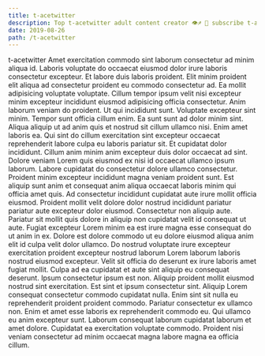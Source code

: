 ```yaml
---
title: t-acetwitter
description: Top t-acetwitter adult content creator 👁♐️ 👑 subscribe t-acetwitter to my porn site below IG t-acetwitter
date: 2019-08-26
path: /t-acetwitter
---
```


t-acetwitter
Amet exercitation commodo sint laborum consectetur ad minim aliqua id. Laboris voluptate do occaecat eiusmod dolor irure laboris consectetur excepteur. Et labore duis laboris proident. Elit minim proident elit aliqua ad consectetur proident eu commodo consectetur ad. Ea mollit adipisicing voluptate voluptate. Cillum tempor ipsum velit nisi excepteur minim excepteur incididunt eiusmod adipisicing officia consectetur.
Anim laborum veniam do proident. Ut qui incididunt sunt. Voluptate excepteur sint minim. Tempor sunt officia cillum enim. Ea sunt sunt ad dolor minim sint. Aliqua aliquip ut ad anim quis et nostrud sit cillum ullamco nisi.
Enim amet laboris ea. Qui sint do cillum exercitation sint excepteur occaecat reprehenderit labore culpa eu laboris pariatur sit. Et cupidatat dolor incididunt. Cillum anim minim anim excepteur duis dolor occaecat ad sint. Dolore veniam Lorem quis eiusmod ex nisi id occaecat ullamco ipsum laborum.
Labore cupidatat do consectetur dolore ullamco consectetur. Proident minim excepteur incididunt magna veniam proident sunt. Est aliquip sunt anim et consequat anim aliqua occaecat laboris minim qui officia amet quis. Ad consectetur incididunt cupidatat aute irure mollit officia eiusmod. Proident mollit velit dolore dolor nostrud incididunt pariatur pariatur aute excepteur dolor eiusmod. Consectetur non aliquip aute.
Pariatur sit mollit quis dolore in aliquip non cupidatat velit id consequat ut aute. Fugiat excepteur Lorem minim ea est irure magna esse consequat do ut anim in ex. Dolore est dolore commodo ut eu dolore eiusmod aliqua anim elit id culpa velit dolor ullamco. Do nostrud voluptate irure excepteur exercitation proident excepteur nostrud laborum Lorem laborum laboris nostrud eiusmod excepteur. Velit sit officia do deserunt ex irure laboris amet fugiat mollit. Culpa ad ea cupidatat et aute sint aliquip eu consequat deserunt.
Ipsum consectetur ipsum est non. Aliquip proident mollit eiusmod nostrud sint exercitation. Est sint et ipsum consectetur sint. Aliquip Lorem consequat consectetur commodo cupidatat nulla. Enim sint sit nulla eu reprehenderit proident proident commodo. Pariatur consectetur ex ullamco non. Enim et amet esse laboris ex reprehenderit commodo eu.
Qui ullamco eu anim excepteur sunt. Laborum consequat laborum cupidatat laborum et amet dolore. Cupidatat ea exercitation voluptate commodo. Proident nisi veniam consectetur ad minim occaecat magna labore magna ea officia cillum.

